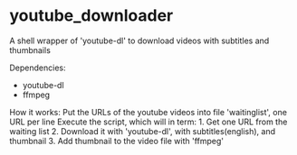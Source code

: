 # youtube_downloader
A shell wrapper of 'youtube-dl' to download videos with subtitles and thumbnails

Dependencies:
* youtube-dl
* ffmpeg

How it works:
    Put the URLs of the youtube videos into file 'waitinglist', one URL per line
    Execute the script, which will in term:
       1. Get one URL from the waiting list
       2. Download it with 'youtube-dl', with subtitles(english), and thumbnail
       3. Add thumbnail to the video file with 'ffmpeg'

